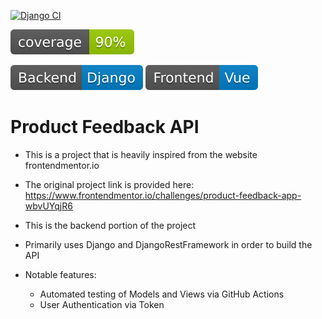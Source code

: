 [![Django CI](https://github.com/EclecticOwl/product-feedback-api/actions/workflows/django.yml/badge.svg)](https://github.com/EclecticOwl/product-feedback-api/actions/workflows/django.yml)

![Coverage](./svg/coverage.svg)

![Django](./svg/django.svg)
![Vue](./svg/vue.svg)

# Product Feedback API

- This is a project that is heavily inspired from the website frontendmentor.io

- The original project link is provided here: https://www.frontendmentor.io/challenges/product-feedback-app-wbvUYqjR6

- This is the backend portion of the project

- Primarily uses Django and DjangoRestFramework in order to build the API

- Notable features:
    - Automated testing of Models and Views via GitHub Actions
    - User Authentication via Token 

